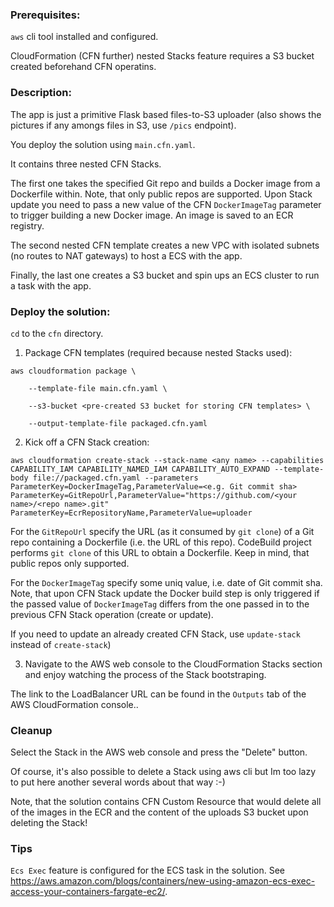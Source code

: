 ### Prerequisites:
`aws` cli tool installed and configured.

CloudFormation (CFN further) nested Stacks feature requires a S3 bucket created beforehand CFN operatins.

### Description:

The app is just a primitive Flask based files-to-S3 uploader (also shows the pictures if any amongs files in S3, use `/pics` endpoint).

You deploy the solution using `main.cfn.yaml`.

It contains three nested CFN Stacks. 

The first one takes the specified Git repo and builds a Docker image from a Dockerfile within. Note, that only public repos are supported. Upon Stack update you need to pass a new value of the CFN `DockerImageTag` parameter to trigger building a new Docker image. An image is saved to an ECR registry.

The second nested CFN template creates a new VPC with isolated subnets (no routes to NAT gateways) to host a ECS with the app.

Finally, the last one creates a S3 bucket and spin ups an ECS cluster to run a task with the app.


### Deploy the solution:

`cd` to the `cfn` directory.

1. Package CFN templates (required because nested Stacks used):

`aws cloudformation package \`

`    --template-file main.cfn.yaml \`

`    --s3-bucket <pre-created S3 bucket for storing CFN templates> \`

`    --output-template-file packaged.cfn.yaml`

2. Kick off a CFN Stack creation:

`aws cloudformation create-stack --stack-name <any name> --capabilities CAPABILITY_IAM CAPABILITY_NAMED_IAM CAPABILITY_AUTO_EXPAND --template-body file://packaged.cfn.yaml --parameters ParameterKey=DockerImageTag,ParameterValue=<e.g. Git commit sha> ParameterKey=GitRepoUrl,ParameterValue="https://github.com/<your name>/<repo name>.git" ParameterKey=EcrRepositoryName,ParameterValue=uploader`

For the `GitRepoUrl` specify the URL (as it consumed by `git clone`) of a Git repo containing a Dockerfile (i.e. the URL of this repo). CodeBuild project performs `git clone` of this URL to obtain a Dockerfile. Keep in mind, that public repos only supported.

 For the `DockerImageTag` specify some uniq value, i.e. date of Git commit sha. Note, that upon CFN Stack update the Docker build step is only triggered 
if the passed value of `DockerImageTag` differs from the one passed in to the previous CFN Stack operation (create or update).

If you need to update an already created CFN Stack, use `update-stack` instead of `create-stack`)


3. Navigate to the AWS web console to the CloudFormation Stacks section and enjoy watching the process of the Stack bootstraping.

The link to the LoadBalancer URL can be found in the `Outputs` tab of the AWS CloudFormation console..

### Cleanup
Select the Stack in the AWS web console and press the "Delete" button. 

Of course, it's also possible to delete a Stack using aws cli but Im too lazy to put here another several words about that way :-)

Note, that the solution contains CFN Custom Resource that would delete all of the images in the ECR and the content of the uploads S3 bucket upon deleting the Stack!

### Tips

`Ecs Exec` feature is configured for the ECS task in the solution. See https://aws.amazon.com/blogs/containers/new-using-amazon-ecs-exec-access-your-containers-fargate-ec2/.
